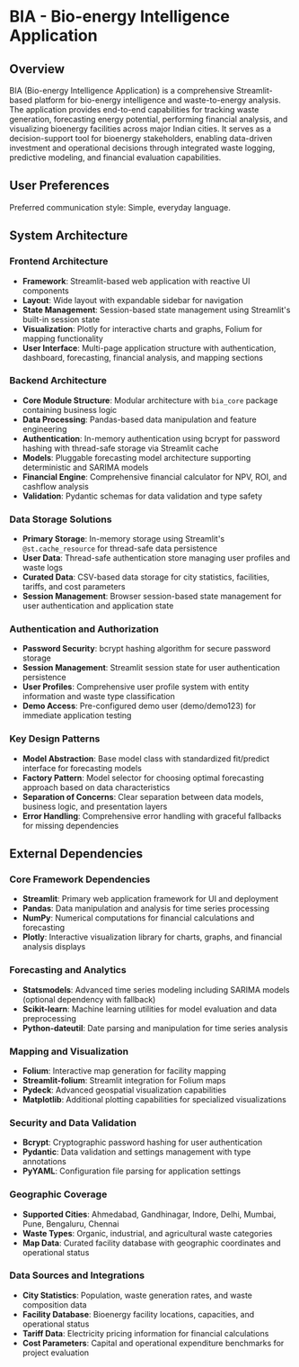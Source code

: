 # BIA - Bio-energy Intelligence Application

## Overview

BIA (Bio-energy Intelligence Application) is a comprehensive Streamlit-based platform for bio-energy intelligence and waste-to-energy analysis. The application provides end-to-end capabilities for tracking waste generation, forecasting energy potential, performing financial analysis, and visualizing bioenergy facilities across major Indian cities. It serves as a decision-support tool for bioenergy stakeholders, enabling data-driven investment and operational decisions through integrated waste logging, predictive modeling, and financial evaluation capabilities.

## User Preferences

Preferred communication style: Simple, everyday language.

## System Architecture

### Frontend Architecture
- **Framework**: Streamlit-based web application with reactive UI components
- **Layout**: Wide layout with expandable sidebar for navigation
- **State Management**: Session-based state management using Streamlit's built-in session state
- **Visualization**: Plotly for interactive charts and graphs, Folium for mapping functionality
- **User Interface**: Multi-page application structure with authentication, dashboard, forecasting, financial analysis, and mapping sections

### Backend Architecture
- **Core Module Structure**: Modular architecture with `bia_core` package containing business logic
- **Data Processing**: Pandas-based data manipulation and feature engineering
- **Authentication**: In-memory authentication using bcrypt for password hashing with thread-safe storage via Streamlit cache
- **Models**: Pluggable forecasting model architecture supporting deterministic and SARIMA models
- **Financial Engine**: Comprehensive financial calculator for NPV, ROI, and cashflow analysis
- **Validation**: Pydantic schemas for data validation and type safety

### Data Storage Solutions
- **Primary Storage**: In-memory storage using Streamlit's `@st.cache_resource` for thread-safe data persistence
- **User Data**: Thread-safe authentication store managing user profiles and waste logs
- **Curated Data**: CSV-based data storage for city statistics, facilities, tariffs, and cost parameters
- **Session Management**: Browser session-based state management for user authentication and application state

### Authentication and Authorization
- **Password Security**: bcrypt hashing algorithm for secure password storage
- **Session Management**: Streamlit session state for user authentication persistence
- **User Profiles**: Comprehensive user profile system with entity information and waste type classification
- **Demo Access**: Pre-configured demo user (demo/demo123) for immediate application testing

### Key Design Patterns
- **Model Abstraction**: Base model class with standardized fit/predict interface for forecasting models
- **Factory Pattern**: Model selector for choosing optimal forecasting approach based on data characteristics
- **Separation of Concerns**: Clear separation between data models, business logic, and presentation layers
- **Error Handling**: Comprehensive error handling with graceful fallbacks for missing dependencies

## External Dependencies

### Core Framework Dependencies
- **Streamlit**: Primary web application framework for UI and deployment
- **Pandas**: Data manipulation and analysis for time series processing
- **NumPy**: Numerical computations for financial calculations and forecasting
- **Plotly**: Interactive visualization library for charts, graphs, and financial analysis displays

### Forecasting and Analytics
- **Statsmodels**: Advanced time series modeling including SARIMA models (optional dependency with fallback)
- **Scikit-learn**: Machine learning utilities for model evaluation and data preprocessing
- **Python-dateutil**: Date parsing and manipulation for time series analysis

### Mapping and Visualization
- **Folium**: Interactive map generation for facility mapping
- **Streamlit-folium**: Streamlit integration for Folium maps
- **Pydeck**: Advanced geospatial visualization capabilities
- **Matplotlib**: Additional plotting capabilities for specialized visualizations

### Security and Data Validation
- **Bcrypt**: Cryptographic password hashing for user authentication
- **Pydantic**: Data validation and settings management with type annotations
- **PyYAML**: Configuration file parsing for application settings

### Geographic Coverage
- **Supported Cities**: Ahmedabad, Gandhinagar, Indore, Delhi, Mumbai, Pune, Bengaluru, Chennai
- **Waste Types**: Organic, industrial, and agricultural waste categories
- **Map Data**: Curated facility database with geographic coordinates and operational status

### Data Sources and Integrations
- **City Statistics**: Population, waste generation rates, and waste composition data
- **Facility Database**: Bioenergy facility locations, capacities, and operational status
- **Tariff Data**: Electricity pricing information for financial calculations
- **Cost Parameters**: Capital and operational expenditure benchmarks for project evaluation